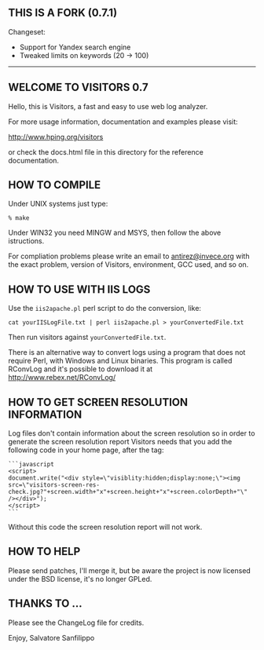 ## THIS IS A FORK (0.7.1)

Changeset:
* Support for Yandex search engine
* Tweaked limits on keywords (20 -> 100)

-----------------------

## WELCOME TO VISITORS 0.7

Hello, this is Visitors,
a fast and easy to use web log analyzer.

For more usage information, documentation and examples
please visit:

http://www.hping.org/visitors

or check the docs.html file in this directory
for the reference documentation.

## HOW TO COMPILE

Under UNIX systems just type:

	% make

Under WIN32 you need MINGW and MSYS, then follow the above
istructions.

For compliation problems please write an email to <antirez@invece.org>
with the exact problem, version of Visitors, environment, GCC used, and so
on.

## HOW TO USE WITH IIS LOGS

Use the `iis2apache.pl` perl script to do the conversion, like:

	cat yourIISLogFile.txt | perl iis2apache.pl > yourConvertedFile.txt

Then run visitors against `yourConvertedFile.txt`.

There is an alternative way to convert logs using a program
that does not require Perl, with Windows and Linux binaries.
This program is called RConvLog and it's possible to
download it at http://www.rebex.net/RConvLog/

## HOW TO GET SCREEN RESOLUTION INFORMATION

Log files don't contain information about the screen resolution
so in order to generate the screen resolution report Visitors needs
that you add the following code in your home page, after the <body>
tag:

	```javascript
	<script>
	document.write("<div style=\"visiblity:hidden;display:none;\"><img src=\"visitors-screen-res-check.jpg?"+screen.width+"x"+screen.height+"x"+screen.colorDepth+"\" /></div>");
	</script>
	```

Without this code the screen resolution report will not work.

## HOW TO HELP

Please send patches, I'll merge it, but be aware the project is now licensed under the BSD license, it's no longer GPLed.

## THANKS TO ...

Please see the ChangeLog file for credits.

Enjoy,
Salvatore Sanfilippo
